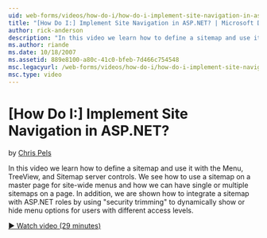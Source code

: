 ```yaml
---
uid: web-forms/videos/how-do-i/how-do-i-implement-site-navigation-in-aspnet
title: "[How Do I:] Implement Site Navigation in ASP.NET? | Microsoft Docs"
author: rick-anderson
description: "In this video we learn how to define a sitemap and use it with the Menu, TreeView, and Sitemap server controls. We see how to use a sitemap on a master page..."
ms.author: riande
ms.date: 10/18/2007
ms.assetid: 889e8100-a80c-41c0-bfeb-7d466c754548
msc.legacyurl: /web-forms/videos/how-do-i/how-do-i-implement-site-navigation-in-aspnet
msc.type: video
---
```

# [How Do I:] Implement Site Navigation in ASP.NET?

by [Chris Pels](https://twitter.com/chrispels)

In this video we learn how to define a sitemap and use it with the Menu, TreeView, and Sitemap server controls. We see how to use a sitemap on a master page for site-wide menus and how we can have single or multiple sitemaps on a page. In addition, we are shown how to integrate a sitemap with ASP.NET roles by using "security trimming" to dynamically show or hide menu options for users with different access levels.

[&#9654; Watch video (29 minutes)](https://channel9.msdn.com/Blogs/ASP-NET-Site-Videos/how-do-i-implement-site-navigation-in-aspnet)
